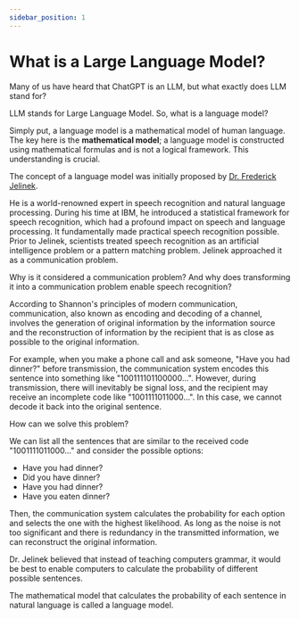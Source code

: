 ```yaml
---
sidebar_position: 1
---
```


# What is a Large Language Model?

Many of us have heard that ChatGPT is an LLM, but what exactly does LLM stand for?

LLM stands for Large Language Model. So, what is a language model?

Simply put, a language model is a mathematical model of human language. The key here is the **mathematical model**; a language model is constructed using mathematical formulas and is not a logical framework. This understanding is crucial.

The concept of a language model was initially proposed by [Dr. Frederick Jelinek](https://en.wikipedia.org/wiki/Frederick_Jelinek).

He is a world-renowned expert in speech recognition and natural language processing. During his time at IBM, he introduced a statistical framework for speech recognition, which had a profound impact on speech and language processing. It fundamentally made practical speech recognition possible. Prior to Jelinek, scientists treated speech recognition as an artificial intelligence problem or a pattern matching problem. Jelinek approached it as a communication problem.

Why is it considered a communication problem? And why does transforming it into a communication problem enable speech recognition?

According to Shannon's principles of modern communication, communication, also known as encoding and decoding of a channel, involves the generation of original information by the information source and the reconstruction of information by the recipient that is as close as possible to the original information.

For example, when you make a phone call and ask someone, "Have you had dinner?" before transmission, the communication system encodes this sentence into something like "100111101100000...". However, during transmission, there will inevitably be signal loss, and the recipient may receive an incomplete code like "1001111011000...". In this case, we cannot decode it back into the original sentence.

How can we solve this problem?

We can list all the sentences that are similar to the received code "1001111011000..." and consider the possible options:

- Have you had dinner?
- Did you have dinner?
- Have you had dinner?
- Have you eaten dinner?

Then, the communication system calculates the probability for each option and selects the one with the highest likelihood. As long as the noise is not too significant and there is redundancy in the transmitted information, we can reconstruct the original information.

Dr. Jelinek believed that instead of teaching computers grammar, it would be best to enable computers to calculate the probability of different possible sentences.

The mathematical model that calculates the probability of each sentence in natural language is called a language model.
